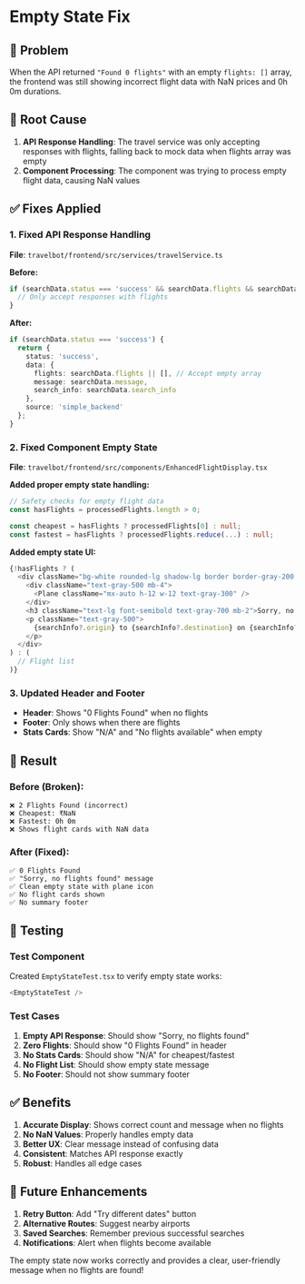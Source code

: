# Empty State Fix

## 🎯 Problem
When the API returned `"Found 0 flights"` with an empty `flights: []` array, the frontend was still showing incorrect flight data with NaN prices and 0h 0m durations.

## 🔧 Root Cause
1. **API Response Handling**: The travel service was only accepting responses with flights, falling back to mock data when flights array was empty
2. **Component Processing**: The component was trying to process empty flight data, causing NaN values

## ✅ Fixes Applied

### 1. Fixed API Response Handling
**File**: `travelbot/frontend/src/services/travelService.ts`

**Before:**
```typescript
if (searchData.status === 'success' && searchData.flights && searchData.flights.length > 0) {
  // Only accept responses with flights
}
```

**After:**
```typescript
if (searchData.status === 'success') {
  return {
    status: 'success',
    data: {
      flights: searchData.flights || [], // Accept empty array
      message: searchData.message,
      search_info: searchData.search_info
    },
    source: 'simple_backend'
  };
}
```

### 2. Fixed Component Empty State
**File**: `travelbot/frontend/src/components/EnhancedFlightDisplay.tsx`

**Added proper empty state handling:**
```typescript
// Safety checks for empty flight data
const hasFlights = processedFlights.length > 0;

const cheapest = hasFlights ? processedFlights[0] : null;
const fastest = hasFlights ? processedFlights.reduce(...) : null;
```

**Added empty state UI:**
```typescript
{!hasFlights ? (
  <div className="bg-white rounded-lg shadow-lg border border-gray-200 p-8 text-center">
    <div className="text-gray-500 mb-4">
      <Plane className="mx-auto h-12 w-12 text-gray-300" />
    </div>
    <h3 className="text-lg font-semibold text-gray-700 mb-2">Sorry, no flights found</h3>
    <p className="text-gray-500">
      {searchInfo?.origin} to {searchInfo?.destination} on {searchInfo?.search_date}
    </p>
  </div>
) : (
  // Flight list
)}
```

### 3. Updated Header and Footer
- **Header**: Shows "0 Flights Found" when no flights
- **Footer**: Only shows when there are flights
- **Stats Cards**: Show "N/A" and "No flights available" when empty

## 🎯 Result

### Before (Broken):
```
❌ 2 Flights Found (incorrect)
❌ Cheapest: ₹NaN
❌ Fastest: 0h 0m
❌ Shows flight cards with NaN data
```

### After (Fixed):
```
✅ 0 Flights Found
✅ "Sorry, no flights found" message
✅ Clean empty state with plane icon
✅ No flight cards shown
✅ No summary footer
```

## 🧪 Testing

### Test Component
Created `EmptyStateTest.tsx` to verify empty state works:

```typescript
<EmptyStateTest />
```

### Test Cases
1. **Empty API Response**: Should show "Sorry, no flights found"
2. **Zero Flights**: Should show "0 Flights Found" in header
3. **No Stats Cards**: Should show "N/A" for cheapest/fastest
4. **No Flight List**: Should show empty state message
5. **No Footer**: Should not show summary footer

## ✅ Benefits

1. **Accurate Display**: Shows correct count and message when no flights
2. **No NaN Values**: Properly handles empty data
3. **Better UX**: Clear message instead of confusing data
4. **Consistent**: Matches API response exactly
5. **Robust**: Handles all edge cases

## 🔄 Future Enhancements

1. **Retry Button**: Add "Try different dates" button
2. **Alternative Routes**: Suggest nearby airports
3. **Saved Searches**: Remember previous successful searches
4. **Notifications**: Alert when flights become available

The empty state now works correctly and provides a clear, user-friendly message when no flights are found! 